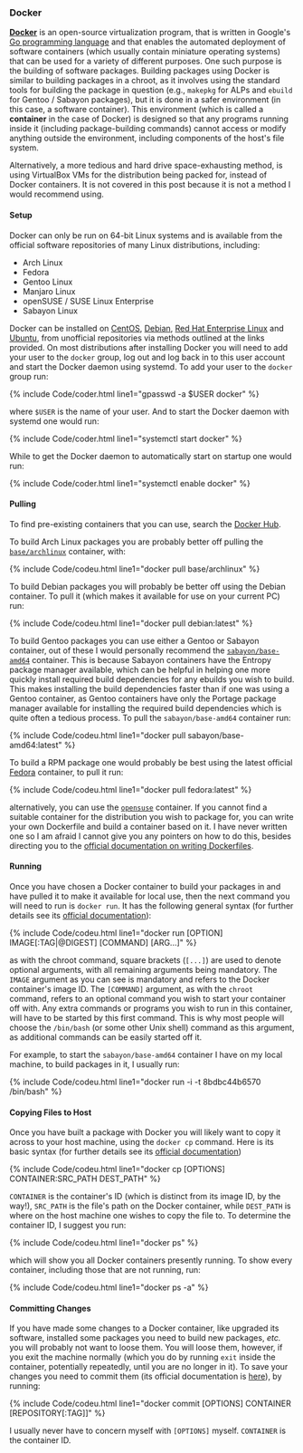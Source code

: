 ### Docker
[**Docker**](https://www.docker.com/) is an open-source virtualization program, that is written in Google's [Go programming language](https://en.wikipedia.org/wiki/Go_(programming_language)) and that enables the automated deployment of software containers (which usually contain miniature operating systems) that can be used for a variety of different purposes. One such purpose is the building of software packages. Building packages using Docker is similar to building packages in a chroot, as it involves using the standard tools for building the package in question (e.g., `makepkg` for ALPs and `ebuild` for Gentoo / Sabayon packages), but it is done in a safer environment (in this case, a software container). This environment (which is called a **container** in the case of Docker) is designed so that any programs running inside it (including package-building commands) cannot access or modify anything outside the environment, including components of the host's file system.

Alternatively, a more tedious and hard drive space-exhausting method, is using VirtualBox VMs for the distribution being packed for, instead of Docker containers. It is not covered in this post because it is not a method I would recommend using. 

#### Setup
Docker can only be run on 64-bit Linux systems and is available from the official software repositories of many Linux distributions, including:

* Arch Linux
* Fedora
* Gentoo Linux
* Manjaro Linux
* openSUSE / SUSE Linux Enterprise
* Sabayon Linux

Docker can be installed on [CentOS](https://docs.docker.com/engine/installation/linux/centos/), [Debian](https://docs.docker.com/engine/installation/linux/debian/), [Red Hat Enterprise Linux](https://docs.docker.com/engine/installation/linux/rhel/) and [Ubuntu](https://docs.docker.com/engine/installation/linux/ubuntulinux/), from unofficial repositories via methods outlined at the links provided. On most distributions after installing Docker you will need to add your user to the `docker` group, log out and log back in to this user account and start the Docker daemon using systemd. To add your user to the `docker` group run:

{% include Code/coder.html line1="gpasswd -a $USER docker" %}

where `$USER` is the name of your user. And to start the Docker daemon with systemd one would run:

{% include Code/coder.html line1="systemctl start docker" %}

While to get the Docker daemon to automatically start on startup one would run:

{% include Code/coder.html line1="systemctl enable docker" %}

#### Pulling
To find pre-existing containers that you can use, search the [Docker Hub](https://hub.docker.com/).

To build Arch Linux packages you are probably better off pulling the [`base/archlinux`](https://hub.docker.com/r/base/archlinux/) container, with:

{% include Code/codeu.html line1="docker pull base/archlinux" %}

To build Debian packages you will probably be better off using the Debian container. To pull it (which makes it available for use on your current PC) run:

{% include Code/codeu.html line1="docker pull debian:latest" %}

To build Gentoo packages you can use either a Gentoo or Sabayon container, out of these I would personally recommend the [`sabayon/base-amd64`](https://hub.docker.com/r/sabayon/base-amd64/) container. This is because Sabayon containers have the Entropy package manager available, which can be helpful in helping one more quickly install required build dependencies for any ebuilds you wish to build. This makes installing the build dependencies faster than if one was using a Gentoo container, as Gentoo containers have only the Portage package manager available for installing the required build dependencies which is quite often a tedious process. To pull the `sabayon/base-amd64` container run:

{% include Code/codeu.html line1="docker pull sabayon/base-amd64:latest" %}

To build a RPM package one would probably be best using the latest official [Fedora](https://hub.docker.com/r/fedora) container, to pull it run:

{% include Code/codeu.html line1="docker pull fedora:latest" %}

alternatively, you can use the [`opensuse`](https://hub.docker.com/r/opensuse) container. If you cannot find a suitable container for the distribution you wish to package for, you can write your own Dockerfile and build a container based on it. I have never written one so I am afraid I cannot give you any pointers on how to do this, besides directing you to the [official documentation on writing Dockerfiles](https://docs.docker.com/engine/reference/builder/).

#### Running
Once you have chosen a Docker container to build your packages in and have pulled it to make it available for local use, then the next command you will need to run is `docker run`. It has the following general syntax (for further details see its [official documentation](https://docs.docker.com/engine/reference/commandline/run/)):

{% include Code/codeu.html line1="docker run [OPTION] IMAGE[:TAG|@DIGEST] [COMMAND] [ARG...]" %}

as with the chroot command, square brackets (`[...]`) are used to denote optional arguments, with all remaining arguments being mandatory. The `IMAGE` argument as you can see is mandatory and refers to the Docker container's image ID. The `[COMMAND]` argument, as with the `chroot` command, refers to an optional command you wish to start your container off with. Any extra commands or programs you wish to run in this container, will have to be started by this first command. This is why most people will choose the `/bin/bash` (or some other Unix shell) command as this argument, as additional commands can be easily started off it.

For example, to start the `sabayon/base-amd64` container I have on my local machine, to build packages in it, I usually run:

{% include Code/codeu.html line1="docker run -i -t 8bdbc44b6570 /bin/bash" %}

#### Copying Files to Host
Once you have built a package with Docker you will likely want to copy it across to your host machine, using the `docker cp` command. Here is its basic syntax (for further details see its [official documentation](https://docs.docker.com/engine/reference/commandline/cp/))

{% include Code/codeu.html line1="docker cp [OPTIONS] CONTAINER:SRC_PATH DEST_PATH" %}

`CONTAINER` is the container's ID (which is distinct from its image ID, by the way!), `SRC_PATH` is the file's path on the Docker container, while `DEST_PATH` is where on the host machine one wishes to copy the file to. To determine the container ID, I suggest you run:

{% include Code/codeu.html line1="docker ps" %}

which will show you all Docker containers presently running. To show every container, including those that are not running, run:

{% include Code/codeu.html line1="docker ps -a" %}

#### Committing Changes
If you have made some changes to a Docker container, like upgraded its software, installed some packages you need to build new packages, *etc.* you will probably not want to loose them. You will loose them, however, if you exit the machine normally (which you do by running `exit` inside the container, potentially repeatedly, until you are no longer in it). To save your changes you need to commit them (its official documentation is [here](https://docs.docker.com/engine/reference/commandline/commit/)), by running:

{% include Code/codeu.html line1="docker commit [OPTIONS] CONTAINER [REPOSITORY[:TAG]]" %}

I usually never have to concern myself with `[OPTIONS]` myself. `CONTAINER` is the container ID.
